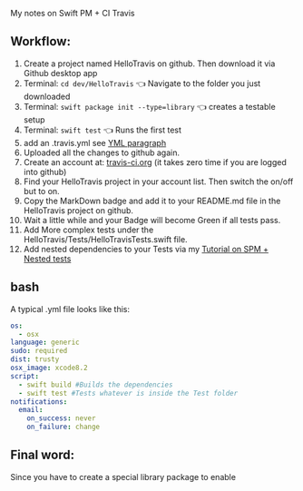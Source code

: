 My notes on Swift PM + CI Travis<!--more--> 

## Workflow:

1. Create a project named HelloTravis on github. Then download it via Github desktop app
2. Terminal: ``cd dev/HelloTravis`` 👈 Navigate to the folder you just downloaded
3. Terminal: ``swift package init --type=library`` 👈 creates a testable setup
4. Terminal: ``swift test`` 👈 Runs the first test
5. add an .travis.yml see [YML paragraph](#yml) 
6. Uploaded all the changes to github again. 
7. Create an account at: [travis-ci.org](https://travis-ci.org) (it takes zero time if you are logged into github)
8. Find your HelloTravis project in your account list. Then switch the on/off but to on. 
9. Copy the MarkDown badge and add it to your README.md file in the HelloTravis project on github. 
10. Wait a little while and your Badge will become Green if all tests pass. 
11. Add More complex tests under the HelloTravis/Tests/HelloTravisTests.swift file. 
12. Add nested dependencies to your Tests via my [Tutorial on SPM + Nested tests](http://stylekit.org/blog/2017/02/06/SPM-and-nested-frameworks/) 

## bash

A typical .yml file looks like this: 
```yml
os:
  - osx
language: generic
sudo: required
dist: trusty
osx_image: xcode8.2
script:
  - swift build #Builds the dependencies
  - swift test #Tests whatever is inside the Test folder
notifications:
  email:
    on_success: never
    on_failure: change
```

## Final word: 

Since you have to create a special library package to enable 
